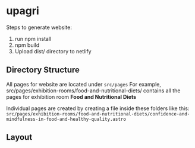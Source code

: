 # upagri

Steps to generate website: 
 1. run npm install
 2. npm build
 3. Upload dist/ directory to netlify 
 
 ## Directory Structure
 
 All pages for website are located under `src/pages`
 For example, src/pages/exhibition-rooms/food-and-nutritional-diets/ contains all the pages for exhibition room **Food and Nutritional Diets**
 
 Individual pages are created by creating a file inside these folders like this:
 `src/pages/exhibition-rooms/food-and-nutritional-diets/confidence-and-mindfulness-in-food-and-healthy-quality.astro`
 
 ## Layout
 
